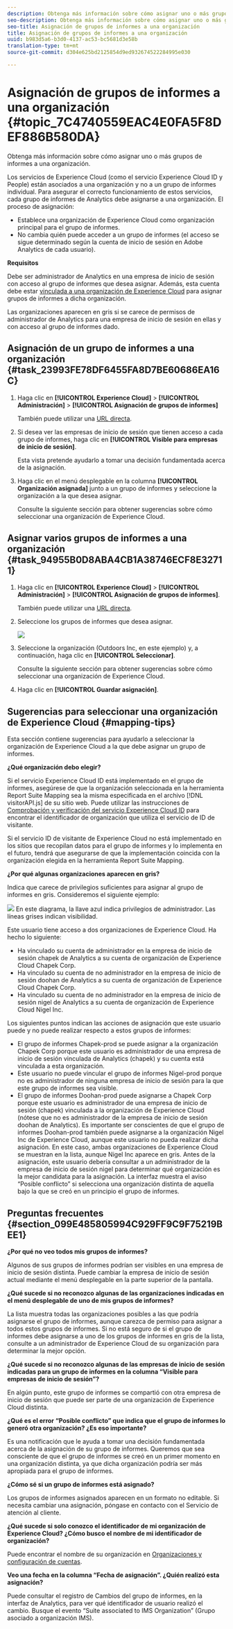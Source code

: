 ```yaml
---
description: Obtenga más información sobre cómo asignar uno o más grupos de informes a una organización.
seo-description: Obtenga más información sobre cómo asignar uno o más grupos de informes a una organización.
seo-title: Asignación de grupos de informes a una organización
title: Asignación de grupos de informes a una organización
uuid: b983d5a6-b3d0-4137-ac53-bc5681d3e58b
translation-type: tm+mt
source-git-commit: d304e625bd2125854d9ed932674522284995e030

---
```



# Asignación de grupos de informes a una organización {#topic_7C4740559EAC4E0FA5F8DEF886B580DA}

Obtenga más información sobre cómo asignar uno o más grupos de informes a una organización.

Los servicios de Experience Cloud (como el servicio Experience Cloud ID y People) están asociados a una organización y no a un grupo de informes individual. Para asegurar el correcto funcionamiento de estos servicios, cada grupo de informes de Analytics debe asignarse a una organización. El proceso de asignación:

* Establece una organización de Experience Cloud como organización principal para el grupo de informes.
* No cambia quién puede acceder a un grupo de informes (el acceso se sigue determinado según la cuenta de inicio de sesión en Adobe Analytics de cada usuario).


**Requisitos**

Debe ser administrador de Analytics en una empresa de inicio de sesión con acceso al grupo de informes que desea asignar. Además, esta cuenta debe estar [vinculada a una organización de Experience Cloud](../admin-getting-started/organizations.md#topic_C31CB834F109465A82ED57FF0563B3F1) para asignar grupos de informes a dicha organización.

Las organizaciones aparecen en gris si se carece de permisos de administrador de Analytics para una empresa de inicio de sesión en ellas y con acceso al grupo de informes dado.

## Asignación de un grupo de informes a una organización {#task_23993FE78DF6455FA8D7BE60686EA16C}

1. Haga clic en **[!UICONTROL Experience Cloud]** &gt; **[!UICONTROL Administración]** &gt; **[!UICONTROL Asignación de grupos de informes]**

   También puede utilizar una [URL directa](https://audience.marketing.adobe.com/rsmapping/ui.html).

1. Si desea ver las empresas de inicio de sesión que tienen acceso a cada grupo de informes, haga clic en **[!UICONTROL Visible para empresas de inicio de sesión]**.

   Esta vista pretende ayudarlo a tomar una decisión fundamentada acerca de la asignación.

1. Haga clic en el menú desplegable en la columna **[!UICONTROL Organización asignada]** junto a un grupo de informes y seleccione la organización a la que desea asignar.

   Consulte la siguiente sección para obtener sugerencias sobre cómo seleccionar una organización de Experience Cloud.

## Asignar varios grupos de informes a una organización {#task_94955B0D8ABA4CB1A38746ECF8E32711}

1. Haga clic en **[!UICONTROL Experience Cloud]** &gt; **[!UICONTROL Administración]** &gt; **[!UICONTROL Asignación de grupos de informes]**.

   También puede utilizar una [URL directa](https://audience.marketing.adobe.com/rsmapping/ui.html).

1. Seleccione los grupos de informes que desea asignar.

   ![](assets/rs-mapping-multiple.png)

1. Seleccione la organización (Outdoors Inc, en este ejemplo) y, a continuación, haga clic en **[!UICONTROL Seleccionar]**.

   Consulte la siguiente sección para obtener sugerencias sobre cómo seleccionar una organización de Experience Cloud.

1. Haga clic en **[!UICONTROL Guardar asignación]**.

## Sugerencias para seleccionar una organización de Experience Cloud {#mapping-tips}

Esta sección contiene sugerencias para ayudarlo a seleccionar la organización de Experience Cloud a la que debe asignar un grupo de informes.

**¿Qué organización debo elegir?**

Si el servicio Experience Cloud ID está implementado en el grupo de informes, asegúrese de que la organización seleccionada en la herramienta Report Suite Mapping sea la misma especificada en el archivo [!DNL visitorAPI.js] de su sitio web. Puede utilizar las instrucciones de [Comprobación y verificación del servicio Experience Cloud ID](https://marketing.adobe.com/resources/help/en_US/mcvid/mcvid-test-verify.html) para encontrar el identificador de organización que utiliza el servicio de ID de visitante.

Si el servicio ID de visitante de Experience Cloud no está implementado en los sitios que recopilan datos para el grupo de informes y lo implementa en el futuro, tendrá que asegurarse de que la implementación coincida con la organización elegida en la herramienta Report Suite Mapping.

**¿Por qué algunas organizaciones aparecen en gris?**

Indica que carece de privilegios suficientes para asignar al grupo de informes en gris. Consideremos el siguiente ejemplo:

![](assets/rs-mapping.png) En este diagrama, la llave azul indica privilegios de administrador. Las líneas grises indican visibilidad.

Este usuario tiene acceso a dos organizaciones de Experience Cloud. Ha hecho lo siguiente:

* Ha vinculado su cuenta de administrador en la empresa de inicio de sesión chapek de Analytics a su cuenta de organización de Experience Cloud Chapek Corp.
* Ha vinculado su cuenta de no administrador en la empresa de inicio de sesión doohan de Analytics a su cuenta de organización de Experience Cloud Chapek Corp.
* Ha vinculado su cuenta de no administrador en la empresa de inicio de sesión nigel de Analytics a su cuenta de organización de Experience Cloud Nigel Inc.

Los siguientes puntos indican las acciones de asignación que este usuario puede y no puede realizar respecto a estos grupos de informes:

* El grupo de informes Chapek-prod se puede asignar a la organización Chapek Corp porque este usuario es administrador de una empresa de inicio de sesión vinculada de Analytics (chapek) y su cuenta está vinculada a esta organización.
* Este usuario no puede vincular el grupo de informes Nigel-prod porque no es administrador de ninguna empresa de inicio de sesión para la que este grupo de informes sea visible.
* El grupo de informes Doohan-prod puede asignarse a Chapek Corp porque este usuario es administrador de una empresa de inicio de sesión (chapek) vinculada a la organización de Experience Cloud (nótese que no es administrador de la empresa de inicio de sesión doohan de Analytics). Es importante ser conscientes de que el grupo de informes Doohan-prod también puede asignarse a la organización Nigel Inc de Experience Cloud, aunque este usuario no pueda realizar dicha asignación. En este caso, ambas organizaciones de Experience Cloud se muestran en la lista, aunque Nigel Inc aparece en gris. Antes de la asignación, este usuario debería consultar a un administrador de la empresa de inicio de sesión nigel para determinar qué organización es la mejor candidata para la asignación. La interfaz muestra el aviso “Posible conflicto” si selecciona una organización distinta de aquella bajo la que se creó en un principio el grupo de informes.

## Preguntas frecuentes {#section_099E485805994C929FF9C9F75219BEE1}

**¿Por qué no veo todos mis grupos de informes?**

Algunos de sus grupos de informes podrían ser visibles en una empresa de inicio de sesión distinta. Puede cambiar la empresa de inicio de sesión actual mediante el menú desplegable en la parte superior de la pantalla.

**¿Qué sucede si no reconozco algunas de las organizaciones indicadas en el menú desplegable de uno de mis grupos de informes?**

La lista muestra todas las organizaciones posibles a las que podría asignarse el grupo de informes, aunque carezca de permiso para asignar a todos estos grupos de informes. Si no está seguro de si el grupo de informes debe asignarse a uno de los grupos de informes en gris de la lista, consulte a un administrador de Experience Cloud de su organización para determinar la mejor opción.

**¿Qué sucede si no reconozco algunas de las empresas de inicio de sesión indicadas para un grupo de informes en la columna “Visible para empresas de inicio de sesión”?**

En algún punto, este grupo de informes se compartió con otra empresa de inicio de sesión que puede ser parte de una organización de Experience Cloud distinta.

**¿Qué es el error “Posible conflicto” que indica que el grupo de informes lo generó otra organización? ¿Es eso importante?**

Es una notificación que le ayuda a tomar una decisión fundamentada acerca de la asignación de su grupo de informes. Queremos que sea consciente de que el grupo de informes se creó en un primer momento en una organización distinta, ya que dicha organización podría ser más apropiada para el grupo de informes.

**¿Cómo sé si un grupo de informes está asignado?**

Los grupos de informes asignados aparecen en un formato no editable. Si necesita cambiar una asignación, póngase en contacto con el Servicio de atención al cliente.

**¿Qué sucede si solo conozco el identificador de mi organización de Experience Cloud? ¿Cómo busco el nombre de mi identificador de organización?**

Puede encontrar el nombre de su organización en [Organizaciones y configuración de cuentas](https://docs.adobe.com/content/help/en/core-services/interface/manage-users-and-products/organizations.html).

**Veo una fecha en la columna “Fecha de asignación”. ¿Quién realizó esta asignación?**

Puede consultar el registro de Cambios del grupo de informes, en la interfaz de Analytics, para ver qué identificador de usuario realizó el cambio. Busque el evento “Suite associated to IMS Organization” (Grupo asociado a organización IMS).
